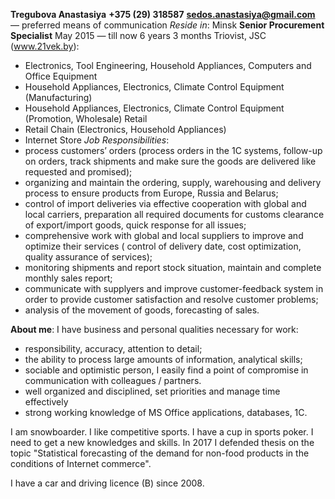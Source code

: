 **Tregubova Anastasiya**
**+375 (29) 318587**
**sedos.anastasiya@gmail.com** — preferred means of communication
*Reside in*: Minsk
**Senior Procurement Specialist** 
May 2015 — till now
6 years 3 months
Triovist, JSC (www.21vek.by):
* Electronics, Tool Engineering, Household Appliances, Computers and Office Equipment
* Household Appliances, Electronics, Climate Control Equipment (Manufacturing)
* Household Appliances, Electronics, Climate Control Equipment (Promotion, Wholesale)
Retail
* Retail Chain (Electronics, Household Appliances)
* Internet Store
*Job Responsibilities*:
* process customers’ orders  (process orders in the 1C systems, follow-up on orders, track shipments and make sure the goods are delivered like requested and promised);  
* organizing and maintain the ordering, supply, warehousing and delivery process to ensure products from Europe, Russia and Belarus;
* сontrol of import deliveries via effective cooperation with global and local carriers, preparation all required documents for customs clearance of export/import goods, quick response for all issues;
* сomprehensive work with global and local suppliers to improve and optimize their services ( control of delivery date, cost optimization, quality assurance of services);
* monitoring shipments and report stock situation, maintain and complete monthly sales report;
* communicate with supplyers and improve customer-feedback system in order to provide customer satisfaction and resolve customer problems;
* analysis of the movement of goods, forecasting of sales.

**About me**:
I have business and personal qualities necessary for work:
* responsibility, accuracy, attention to detail;
* the ability to process large amounts of information, analytical skills;
* sociable and optimistic person, I easily find a point of compromise in communication with colleagues / partners.
* well organized and disciplined, set priorities and manage time effectively
* strong working knowledge of MS Office applications, databases, 1C.

I am snowboarder. I like competitive sports. I have a cup in sports poker.
I need to get a new knowledges and skills. In 2017 I defended thesis on the topic "Statistical forecasting of the demand for non-food products in the conditions of Internet commerce".

I have a car and driving licence (B) since 2008.
